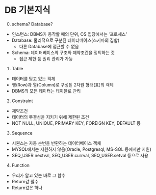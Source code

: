 # DB 기본지식

0. schema? Database?

- 인스턴스: DBMS가 동작할 때의 단위, OS 입장에서는 '프로세스'
- Database: 물리적으로 구분된 데이터베이스(스키마의 집합)
  - 다른 Database에 접근할 수 없음
- Schema: 데이터베이스의 구조와 제약조건을 정의하는 것
  - 접근 제한 등 권리 관리가 가능

1. Table

- 데이터를 담고 있는 객체
- 행(Row)과 열(Column)로 구성된 2차원 형태(표)의 객체
- DBMS의 모든 데이터는 테이블로 관리

2. Constraint

- 제약조건
- 데이터의 무결성을 지키기 위해 제한된 조건
- NOT NULL, UNIQUE, PRIMARY KEY, FOREIGN KEY, DEFAULT 등

3. Sequence

- 시퀀스는 자동 순번을 반환하는 데이터베이스 객체
- MYSQL에서는 지원하지 않음(Oracle, Postgresql, MS-SQL 등에서만 지원)
- SEQ_USER.nextval, SEQ_USER.currval, SEQ_USER.setval 등으로 사용

4. Function

- 우리가 알고 있는 바로 그 함수
- Return값 필수
- Return값은 하나
